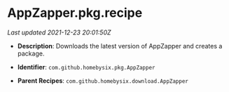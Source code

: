 # AppZapper.pkg.recipe

_Last updated 2021-12-23 20:01:50Z_

- **Description**: Downloads the latest version of AppZapper and creates a package.

- **Identifier**: `com.github.homebysix.pkg.AppZapper`

- **Parent Recipes**: `com.github.homebysix.download.AppZapper`

